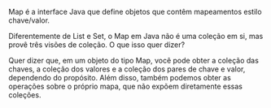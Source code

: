 Map é a interface Java que define objetos que contêm mapeamentos estilo chave/valor.

Diferentemente de List e Set, o Map em Java não é uma coleção em si, mas provê três visões de coleção. O que isso quer dizer?

Quer dizer que, em um objeto do tipo Map, você pode obter a coleção das chaves, a coleção dos valores e a coleção dos pares de chave e valor, dependendo do propósito. Além disso, também podemos obter as operações sobre o próprio mapa, que não expõem diretamente essas coleções.
